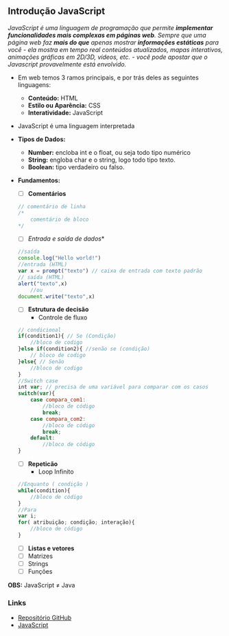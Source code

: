 
## Introdução JavaScript

*JavaScript é uma linguagem de programação que permite **implementar funcionalidades mais complexas em páginas web**. Sempre que uma página web faz **mais do que** apenas mostrar **informações estáticas** para você - ela mostra em tempo real conteúdos atualizados, mapas interativos, animações gráficas em 2D/3D, vídeos, etc. -  você pode apostar que o Javascript provavelmente está envolvido.*


* Em web temos 3 ramos principais, e por trás deles as seguintes linguagens:
    * **Conteúdo:** HTML
    * **Estilo ou Aparência:** CSS
    * **Interatividade:** JavaScript


* JavaScript é uma linguagem interpretada

- **Tipos de Dados:**
    * **Number:** encloba int e o float, ou seja todo tipo numérico
    * **String:** engloba char e o string, logo todo tipo texto.
    * **Boolean:** tipo verdadeiro ou falso.

- **Fundamentos:**
    - [ ] **Comentários**
    ~~~javascript 
    // comentário de linha
    /*
        comentário de bloco
    */
    ~~~
    - [ ] **Entrada* e saída de dados**
    ~~~javascript 
    //saída
    console.log("Hello world!")
    //entrada (HTML)
    var x = prompt("texto") // caixa de entrada com texto padrão
    // saída (HTML)
    alert("texto",x)
        //ou
    document.write("texto",x)
    ~~~
    - [ ] **Estrutura de decisão**
        * Controle de fluxo
    ~~~javascript 
    // condicional
    if(condition1){ // Se (Condição)
        //bloco de codigo
    }else if(condition2){ //senão se (condição)
        // bloco de codigo
    }else{ // Senão
        //bloco de codigo
    }
    //Switch case
    int var; // precisa de uma variável para comparar com os casos
    switch(var){
        case compara_com1:
            //bloco de código
            break;
        case compara_com2:
            //bloco de código
            break;
        default:
            //bloco de código      
    }
    ~~~
    - [ ] **Repeticão**
        * Loop Infinito
    ~~~javascript
    //Enquanto ( condição )
    while(condition){
        //bloco de código
    }
    //Para
    var i;
    for( atribuição; condição; interação){
        //bloco de código
    }
    ~~~
    - [ ] **Listas e vetores**
    - [ ] Matrizes
    - [ ] Strings
    - [ ] Funções

**OBS:** JavaScript $\neq$ Java

### Links
- [Repositório GitHub](https://github.com/HenrickyL/Monitoria_2020-1/tree/master/FuP%40PH)
- [JavaScript](https://developer.mozilla.org/pt-BR/docs/Aprender/JavaScript)
